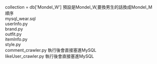 collection = db['Mondel_W'] 預設是Mondel_W,要換男生的話換成Mondel_M    
順序  
mysql_wear.sql  
userInfo.py  
brand.py  
outfit.py  
itemInfo.py  
style.py  
comment_crawler.py  執行後會直接塞進MySQL  
likeUser_crawler.py         執行後會直接塞進MySQL
